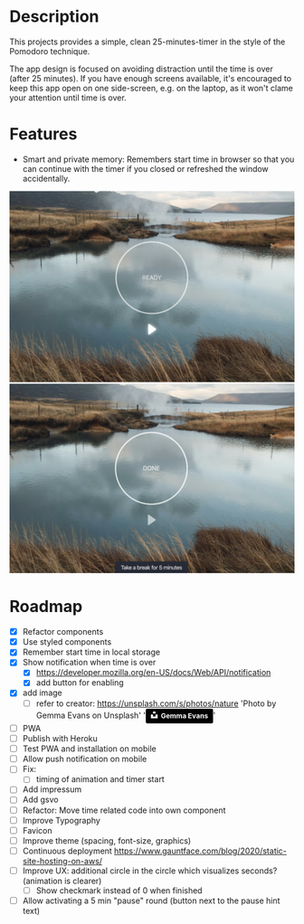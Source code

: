 # Description

This projects provides a simple, clean 25-minutes-timer in the style of the Pomodoro technique.

The app design is focused on avoiding distraction until the time is over (after 25 minutes).
If you have enough screens available, it's encouraged to keep this app open on one side-screen, e.g. on the laptop, as it won't clame your attention until time is over.

# Features

- Smart and private memory: Remembers start time in browser so that you can continue with the timer if you closed or refreshed the window accidentally.

![Demo picture](docs/demo-initial-v2.png)
![Demo picture](docs/demo-completed-v2.png)

# Roadmap

- [x] Refactor components
- [x] Use styled components
- [x] Remember start time in local storage
- [x] Show notification when time is over
  - [x] https://developer.mozilla.org/en-US/docs/Web/API/notification
  - [x] add button for enabling
- [x] add image
  - [ ] refer to creator: https://unsplash.com/s/photos/nature
        'Photo by Gemma Evans on Unsplash'
        '<a style="background-color:black;color:white;text-decoration:none;padding:4px 6px;font-family:-apple-system, BlinkMacSystemFont, &quot;San Francisco&quot;, &quot;Helvetica Neue&quot;, Helvetica, Ubuntu, Roboto, Noto, &quot;Segoe UI&quot;, Arial, sans-serif;font-size:12px;font-weight:bold;line-height:1.2;display:inline-block;border-radius:3px" href="https://unsplash.com/@stayandroam?utm_medium=referral&amp;utm_campaign=photographer-credit&amp;utm_content=creditBadge" target="_blank" rel="noopener noreferrer" title="Download free do whatever you want high-resolution photos from Gemma Evans"><span style="display:inline-block;padding:2px 3px"><svg xmlns="http://www.w3.org/2000/svg" style="height:12px;width:auto;position:relative;vertical-align:middle;top:-2px;fill:white" viewBox="0 0 32 32"><title>unsplash-logo</title><path d="M10 9V0h12v9H10zm12 5h10v18H0V14h10v9h12v-9z"></path></svg></span><span style="display:inline-block;padding:2px 3px">Gemma Evans</span></a>'
- [ ] PWA
- [ ] Publish with Heroku
- [ ] Test PWA and installation on mobile
- [ ] Allow push notification on mobile
- [ ] Fix:
  - [ ] timing of animation and timer start
- [ ] Add impressum
- [ ] Add gsvo
- [ ] Refactor: Move time related code into own component
- [ ] Improve Typography
- [ ] Favicon
- [ ] Improve theme (spacing, font-size, graphics)
- [ ] Continuous deployment
      https://www.gauntface.com/blog/2020/static-site-hosting-on-aws/
- [ ] Improve UX: additional circle in the circle which visualizes seconds? (animation is clearer)
  - [ ] Show checkmark instead of 0 when finished
- [ ] Allow activating a 5 min "pause" round (button next to the pause hint text)
